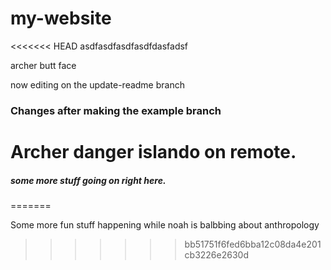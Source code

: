 # my-website

<<<<<<< HEAD
asdfasdfasdfasdfdasfadsf

archer butt face

now editing on the update-readme branch

### Changes after making the example branch

Archer danger islando on remote. 
=======
##### some more stuff going on right here. 

=======

Some more fun stuff happening while noah is balbbing about anthropology
>>>>>>> bb51751f6fed6bba12c08da4e201cb3226e2630d

